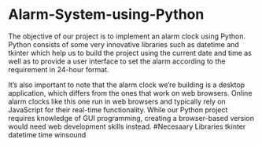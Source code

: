 # Alarm-System-using-Python

The objective of our project is to implement an alarm clock using Python. Python consists of some very innovative libraries such as datetime and tkinter which help us to build the project using the current date and time as well as to provide a user interface to set the alarm according to the requirement in 24-hour format.

It’s also important to note that the alarm clock we’re building is a desktop application, which differs from the ones that work on web browsers. Online alarm clocks like this one run in web browsers and typically rely on JavaScript for their real-time functionality. While our Python project requires knowledge of GUI programming, creating a browser-based version would need web development skills instead.
#Necesaary Libraries
tkinter 
datetime
time
winsound

